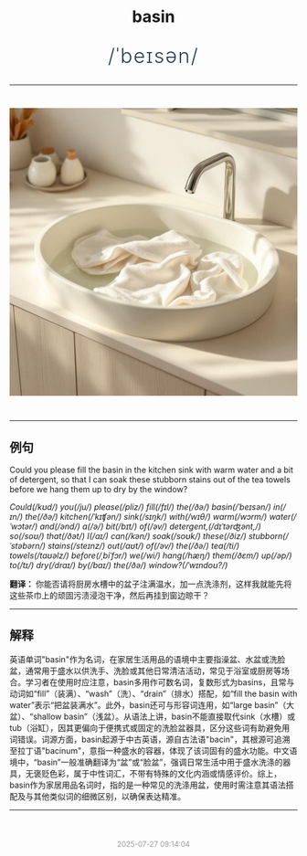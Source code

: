 <div align="center">

# basin

<div style="margin: 30px 0;">
<h1 style="font-size: 2.5em; font-weight: 300; letter-spacing: 2px; margin: 0; color: #2c3e50;">
/ˈbeɪsən/
</h1>
</div>

</div>

---

<div align="center" style="margin: 40px 0;">

![basin](images/basin.png)

</div>

---

## 例句

Could you please fill the basin in the kitchen sink with warm water and a bit of detergent, so that I can soak these stubborn stains out of the tea towels before we hang them up to dry by the window?

*Could(/kʊd/) you(/ju/) please(/pliz/) fill(/fɪl/) the(/ðə/) basin(/ˈbeɪsən/) in(/ɪn/) the(/ðə/) kitchen(/ˈkɪʧən/) sink(/sɪŋk/) with(/wɪθ/) warm(/wɔrm/) water(/ˈwɔtər/) and(/ənd/) a(/ə/) bit(/bɪt/) of(/əv/) detergent,(/dɪˈtərʤənt,/) so(/soʊ/) that(/ðət/) I(/aɪ/) can(/kən/) soak(/soʊk/) these(/ðiz/) stubborn(/ˈstəbərn/) stains(/steɪnz/) out(/aʊt/) of(/əv/) the(/ðə/) tea(/ti/) towels(/taʊəlz/) before(/ˌbiˈfɔr/) we(/wi/) hang(/hæŋ/) them(/ðɛm/) up(/əp/) to(/tɪ/) dry(/draɪ/) by(/baɪ/) the(/ðə/) window?(/ˈwɪndoʊ?/)*

**翻译：** 你能否请将厨房水槽中的盆子注满温水，加一点洗涤剂，这样我就能先将这些茶巾上的顽固污渍浸泡干净，然后再挂到窗边晾干？

---

## 解释

英语单词"basin"作为名词，在家居生活用品的语境中主要指澡盆、水盆或洗脸盆，通常用于盛水以供洗手、洗脸或其他日常清洁活动，常见于浴室或厨房等场合。学习者在使用时应注意，basin多用作可数名词，复数形式为basins，且常与动词如“fill”（装满）、“wash”（洗）、“drain”（排水）搭配，如“fill the basin with water”表示“把盆装满水”。此外，basin还可与形容词连用，如“large basin”（大盆）、“shallow basin”（浅盆）。从语法上讲，basin不能直接取代sink（水槽）或tub（浴缸），因其更偏向于便携式或固定的洗脸盆器具，区分这些词有助避免用词错误。词源方面，basin起源于中古英语，源自古法语"bacin"，其根源可追溯至拉丁语"bacinum"，意指一种盛水的容器，体现了该词固有的盛水功能。中文语境中，“basin”一般准确翻译为“盆”或“脸盆”，强调日常生活中用于盛水洗涤的器具，无褒贬色彩，属于中性词汇，不带有特殊的文化内涵或情感评价。综上，basin作为家居用品名词时，指的是一种常见的洗涤用盆，使用时需注意其语法搭配及与其他类似词的细微区别，以确保表达精准。


---

<div align="center" style="margin-top: 50px;">
<small style="color: #999; font-size: 0.9em;">2025-07-27 09:14:04</small>
</div>
